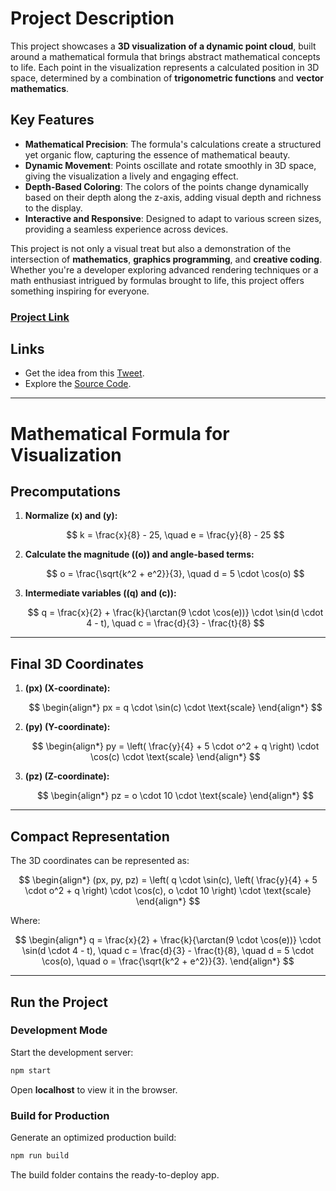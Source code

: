 # Project Description

This project showcases a **3D visualization of a dynamic point cloud**, built around a mathematical formula that brings abstract mathematical concepts to life. Each point in the visualization represents a calculated position in 3D space, determined by a combination of **trigonometric functions** and **vector mathematics**.

## Key Features
- **Mathematical Precision**: The formula's calculations create a structured yet organic flow, capturing the essence of mathematical beauty.
- **Dynamic Movement**: Points oscillate and rotate smoothly in 3D space, giving the visualization a lively and engaging effect.
- **Depth-Based Coloring**: The colors of the points change dynamically based on their depth along the z-axis, adding visual depth and richness to the display.
- **Interactive and Responsive**: Designed to adapt to various screen sizes, providing a seamless experience across devices.

This project is not only a visual treat but also a demonstration of the intersection of **mathematics**, **graphics programming**, and **creative coding**. Whether you're a developer exploring advanced rendering techniques or a math enthusiast intrigued by formulas brought to life, this project offers something inspiring for everyone.
### [Project Link](https://danialsamadi.github.io/visualArt/)



## Links
- Get the idea from this [Tweet](https://x.com/yuruyurau/status/1844771001315283451).
- Explore the [Source Code](https://github.com/Danialsamadi/visualArt).

---

# Mathematical Formula for Visualization

## Precomputations

1. **Normalize \(x\) and \(y\):**


   $$
   k = \frac{x}{8} - 25, \quad e = \frac{y}{8} - 25
   $$

2. **Calculate the magnitude (\(o\)) and angle-based terms:**


   $$
   o = \frac{\sqrt{k^2 + e^2}}{3}, \quad d = 5 \cdot \cos(o)
   $$

3. **Intermediate variables (\(q\) and \(c\)):**


   $$
   q = \frac{x}{2} + \frac{k}{\arctan(9 \cdot \cos(e))} \cdot \sin(d \cdot 4 - t), \quad c = \frac{d}{3} - \frac{t}{8}
   $$


---

## Final 3D Coordinates

1. **\(px\) (X-coordinate):**

   $$
   \begin{align*}
   px = q \cdot \sin(c) \cdot \text{scale}
   \end{align*}
   $$


2. **\(py\) (Y-coordinate):**

   $$    
   \begin{align*}
   py = \left( \frac{y}{4} + 5 \cdot o^2 + q \right) \cdot \cos(c) \cdot \text{scale}
   \end{align*}
   $$


3. **\(pz\) (Z-coordinate):**

   $$
   \begin{align*}
   pz = o \cdot 10 \cdot \text{scale}
   \end{align*}
   $$

---

## Compact Representation

The 3D coordinates can be represented as:

$$
\begin{align*}
(px, py, pz) =
\left(
q \cdot \sin(c),
\left( \frac{y}{4} + 5 \cdot o^2 + q \right) \cdot \cos(c),
o \cdot 10
\right) \cdot \text{scale}
\end{align*}
$$

Where:

$$
\begin{align*}
q = \frac{x}{2} + \frac{k}{\arctan(9 \cdot \cos(e))} \cdot \sin(d \cdot 4 - t), \quad
c = \frac{d}{3} - \frac{t}{8}, \quad
d = 5 \cdot \cos(o), \quad
o = \frac{\sqrt{k^2 + e^2}}{3}.
\end{align*}
$$

---
## Run the Project

### Development Mode
Start the development server:

```bash
npm start
```

Open **localhost** to view it in the browser.

### Build for Production

Generate an optimized production build:

```bash
npm run build
```
The build folder contains the ready-to-deploy app.

